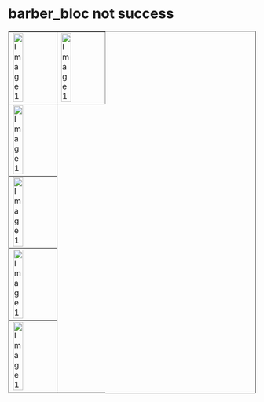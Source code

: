 # barber_bloc not success



<table border="1" style="width:100%; border-collapse: collapse;">
    <tr >
        <td ><img src="https://github.com/user-attachments/assets/bb144222-840c-43c2-a1c9-4e4de8225081" alt="Image 1" style="width:50%; height:auto;"></td>
         <td><img src="https://github.com/user-attachments/assets/78d8c7a2-6901-4ac9-b369-7b126b20dc64" alt="Image 1" style="width:50%; height:auto;"></td>
    </tr>
    <tr>
        <td><img src="https://github.com/user-attachments/assets/7c1959c3-f356-4cad-ac0a-3c48fb6a4549" alt="Image 1" style="width:50%; height:auto;"></td>
    </tr>
    <tr>
        <td><img src="https://github.com/user-attachments/assets/4fc252a6-f240-44fc-a5c7-74cfdb543518" alt="Image 1" style="width:50%; height:auto;"></td>
    </tr>
    <tr>
        <td><img src="https://github.com/user-attachments/assets/b5e8e61a-7227-4027-96ba-d0483d4bb2b8" alt="Image 1" style="width:50%; height:auto;"></td>
    </tr>
    <tr>
        <td><img src="https://github.com/user-attachments/assets/096b49d0-e21f-4027-a41c-eed1364b4a8f" alt="Image 1" style="width:50%; height:auto;"></td>
    </tr>
</table>

